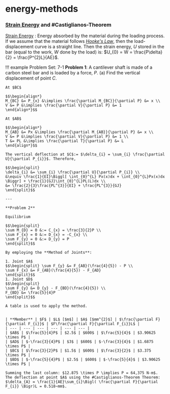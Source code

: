 # energy-methods

### [Strain Energy](strain-energy.md) and #Castiglianos-Theorem

[Strain Energy](strain-energy.md)
: Energy absorbed by the material during the loading process. If we assume that the material follows *[Hooke's Law](hookes-law.md)*, then the load-displacement curve is a straight line. Then the strain energy, *U* stored in the bar (equal to the work, $W$ done by the load) is: $U_{0} = W = \frac{P\delta}{2} = \frac{P^{2}L}{AE}$.

!!! example Problem Set: 7-1
    **Problem 1**: A cantilever shaft is made of a carbon steel bar and is loaded by a force, $P$. (a) Find the vertical displacement of point $C$.

    At $BC$

    $$\begin{align*}
    M_{BC} &= P_{x} &\implies \frac{\partial M_{BC}}{\partial P} &= x \\
    V &= P &\implies \frac{\partial V}{\partial P} &= 1
    \end{align*}$$

    At $AB$

    $$\begin{align*}
    M_{AB} &= Px &\implies \frac{\partial M_{AB}}{\partial P} &= x \\
    V &= P &\implies \frac{\partial V}{\partial P} &= 1 \\
    T &= PL &\implies \frac{\partial T}{\partial P} &= L
    \end{align*}$$

    The vertical deflection at $C$:= $\delta_{i} = \sum_{i} \frac{\partial U}{\partial P_{i}}$. Therefore,

    $$\begin{split}
    \delta_{i} &= \sum_{i} \frac{\partial U}{\partial P_{i}} \\
    &\equiv \frac{1}{EI}\Biggl[ \int_{0}^{L} Px(x)dx + \int_{0}^{L}Px(x)dx \Biggr] + \frac{1}{GJ}\int_{0}^{L}PL(L)dx \\
    &= \frac{2}{3}\frac{PL^{3}}{EI} + \frac{PL^{3}}{GJ}
    \end{split}$$

    ---

    **Problem 2**

    Equilibrium

    $$\begin{split}
    \sum M_{D} = 0 &:= C_{x} = \frac{3}{2}P \\
    \sum F_{x} = 0 &:= D_{x} = -C_{x} \\
    \sum F_{y} = 0 &:= D_{y} = P
    \end{split}$$

    By employing the **Method of Joints**:

    1. Joint $A$
    $$\begin{split} \sum F_{y} &= F_{AB}(\frac{4}{5}) - P \\
    \sum F_{x} &= F_{AB}(\frac{4}{5}) - F_{AD}
    \end{split}$$
    1. Joint $D$
    $$\begin{split}
    \sum F_{y} &= D_{y} - F_{BD}(\frac{4}{5}) \\
    F_{BD} &= \frac{5}{4}P
    \end{split}$$

    A table is used to apply the method.


    | **Member** | $F$ | $L$ [$m$] | $A$ [$mm^{2}$] | $\frac{\partial F}{\partial F_{i}}$ | $F\frac{\partial F}{\partial F_{i}}L$ |
    | --- | --- | --- | --- | --- | --- |
    | $AB$ | $\frac{5}{4}P$ | $2.5$ | $600$ | $\frac{5}{4}$ | $3.90625 \times P$ |
    | $AD$ | $-\frac{3}{4}P$ | $3$ | $600$ | $-\frac{3}{4}$ | $1.6875 \times P$ |
    | $BC$ | $\frac{3}{2}P$ | $1.5$ | $600$ | $\frac{3}{2}$ | $3.375 \times P$ |
    | $BD$ | $-\frac{5}{4}P$ | $2.5$ | $600$ | $-\frac{5}{4}$ | $3.90625 \times P$ |

    Summing the last column: $12.875 \times P \implies P = 64,375 N-m$. The deflection at point $A$ using the #Castiglianos-Theorem Theorem: $\delta_{A} = \frac{1}{AE}\sum_{i}\Bigl( \frac{\partial F}{\partial F_{i}} \Bigr)L = 0.518~mm$.